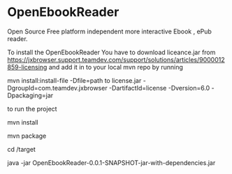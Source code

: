 # OpenEbookReader
Open Source Free platform independent more interactive Ebook , ePub reader.

To install the OpenEbookReader You have to download liceance.jar from https://jxbrowser.support.teamdev.com/support/solutions/articles/9000012859-licensing and add it in to your local mvn repo by running

mvn install:install-file -Dfile=path to license.jar -DgroupId=com.teamdev.jxbrowser -DartifactId=license -Dversion=6.0 -Dpackaging=jar

to run the project

mvn install

mvn package

cd /target

java -jar OpenEbookReader-0.0.1-SNAPSHOT-jar-with-dependencies.jar
